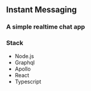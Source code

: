 ## Instant Messaging

### A simple realtime chat app

### Stack
* Node.js
* Graphql
* Apollo
* React
* Typescript




